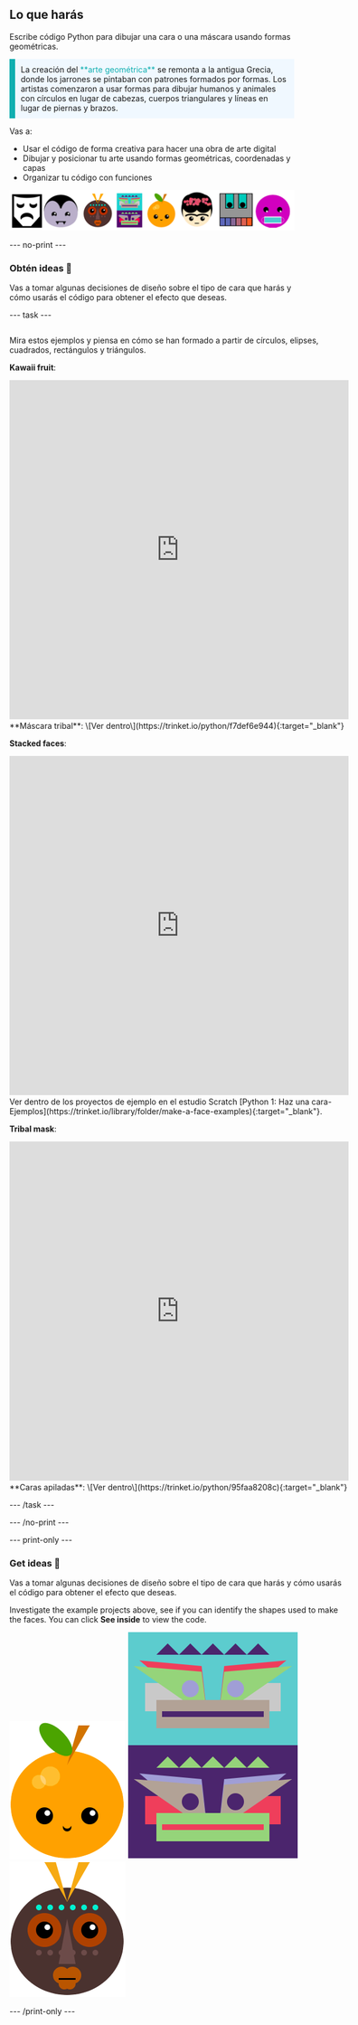 ## Lo que harás

Escribe código Python para dibujar una cara o una máscara usando formas geométricas.

<p style="border-left: solid; border-width:10px; border-color: #0faeb0; background-color: aliceblue; padding: 10px;">
La creación del <span style="color: #0faeb0">**arte geométrica**</span> se remonta a la antigua Grecia, donde los jarrones se pintaban con patrones formados por formas. Los artistas comenzaron a usar formas para dibujar humanos y animales con círculos en lugar de cabezas, cuerpos triangulares y líneas en lugar de piernas y brazos.
</p>

Vas a:

+ Usar el código de forma creativa para hacer una obra de arte digital
+ Dibujar y posicionar tu arte usando formas geométricas, coordenadas y capas
+ Organizar tu código con funciones

![Ejemplos de diferentes caras.](images/strip.png)

--- no-print ---

### Obtén ideas 💭

Vas a tomar algunas decisiones de diseño sobre el tipo de cara que harás y cómo usarás el código para obtener el efecto que deseas.

--- task ---
<div style="display: flex; flex-wrap: wrap">
<div style="flex-basis: 175px; flex-grow: 1">

Mira estos ejemplos y piensa en cómo se han formado a partir de círculos, elipses, cuadrados, rectángulos y triángulos.

**Kawaii fruit**:
<iframe src="https://editor.raspberrypi.org/en/embed/viewer/fruit-face-example" width="600" height="600" frameborder="0" marginwidth="0" marginheight="0" allowfullscreen>
</iframe> **Máscara tribal**: \[Ver dentro\](https://trinket.io/python/f7def6e944){:target="_blank"}

**Stacked faces**:
<iframe src="https://editor.raspberrypi.org/en/embed/viewer/stacked-faces-example" width="600" height="600" frameborder="0" marginwidth="0" marginheight="0" allowfullscreen>
</iframe> Ver dentro de los proyectos de ejemplo en el estudio Scratch [Python 1: Haz una cara- Ejemplos](https://trinket.io/library/folder/make-a-face-examples){:target="_blank"}.

**Tribal mask**:
<iframe src="https://editor.raspberrypi.org/en/embed/viewer/tribal-mask-example" width="600" height="600" frameborder="0" marginwidth="0" marginheight="0" allowfullscreen>
</iframe> **Caras apiladas**: \[Ver dentro\](https://trinket.io/python/95faa8208c){:target="_blank"}

--- /task ---

--- /no-print ---

--- print-only ---

### Get ideas 💭

Vas a tomar algunas decisiones de diseño sobre el tipo de cara que harás y cómo usarás el código para obtener el efecto que deseas.

Investigate the example projects above, see if you can identify the shapes used to make the faces. You can click **See inside** to view the code.

![El área de salida del proyecto de fruta Kawaii.](images/smile.png) ![El área de salida del proyecto de caras apiladas.](images/stacked.png) ![El área de salida del proyecto de máscaras tribales.](images/tribal.png)

--- /print-only ---

